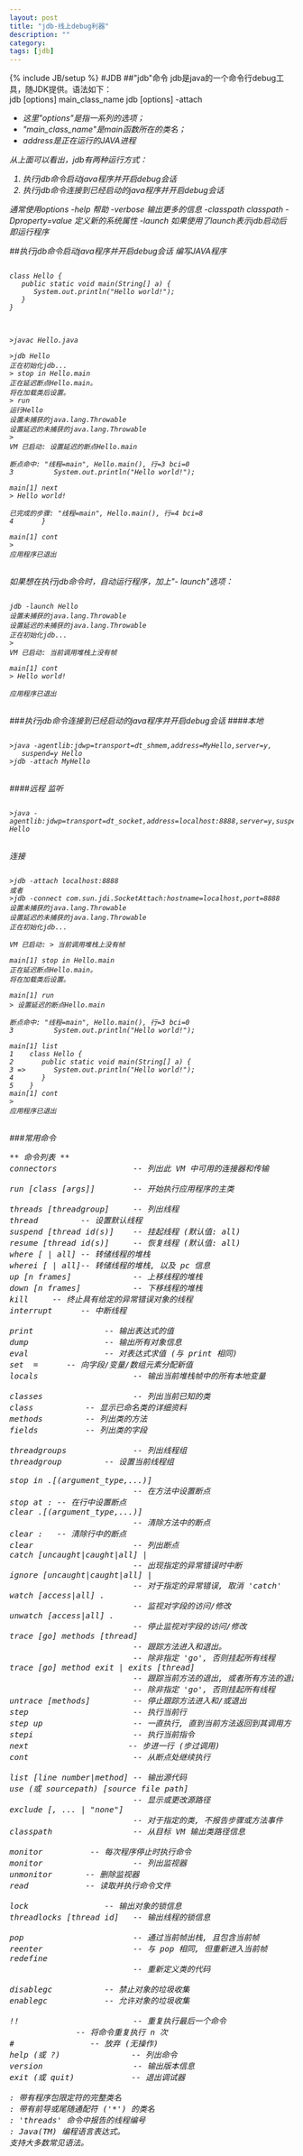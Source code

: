 ```yaml
---
layout: post
title: "jdb-线上debug利器"
description: ""
category: 
tags: [jdb]
---
```

{% include JB/setup %}
#JDB
##"jdb"命令
jdb是java的一个命令行debug工具，随JDK提供。语法如下：  
jdb [options] main_class_name
jdb [options] -attach <address>
*  这里"options"是指一系列的选项；
*  "main_class_name"是main函数所在的类名；
*  address是正在运行的JAVA进程

从上面可以看出，jdb有两种运行方式：    
1. 执行jdb命令启动java程序并开启debug会话
2. 执行jdb命令连接到已经启动的java程序并开启debug会话

通常使用options
-help 帮助
-verbose 输出更多的信息
-classpath classpath 
-Dproperty=value 定义新的系统属性
-launch 如果使用了launch表示jdb启动后即运行程序



##执行jdb命令启动java程序并开启debug会话
编写JAVA程序
<pre>
<code>
class Hello {
   public static void main(String[] a) {
      System.out.println("Hello world!"); 	
   }
}
</code>
</pre>

<pre>
<code>
>javac Hello.java

>jdb Hello
正在初始化jdb...
> stop in Hello.main
正在延迟断点Hello.main。
将在加载类后设置。
> run
运行Hello
设置未捕获的java.lang.Throwable
设置延迟的未捕获的java.lang.Throwable
>
VM 已启动: 设置延迟的断点Hello.main

断点命中: "线程=main", Hello.main(), 行=3 bci=0
3          System.out.println("Hello world!");

main[1] next
> Hello world!

已完成的步骤: "线程=main", Hello.main(), 行=4 bci=8
4       }

main[1] cont
>
应用程序已退出
</code>
</pre>




如果想在执行jdb命令时，自动运行程序，加上"- launch"选项：
<pre>
<code>
jdb -launch Hello
设置未捕获的java.lang.Throwable
设置延迟的未捕获的java.lang.Throwable
正在初始化jdb...
>
VM 已启动: 当前调用堆栈上没有帧

main[1] cont
> Hello world!

应用程序已退出
</code>
</pre>

###执行jdb命令连接到已经启动的java程序并开启debug会话
####本地
<pre>
<code>
>java -agentlib:jdwp=transport=dt_shmem,address=MyHello,server=y,
   suspend=y Hello
>jdb -attach MyHello
</code>
</pre>
####远程
监听
<pre>
<code>
>java -agentlib:jdwp=transport=dt_socket,address=localhost:8888,server=y,suspend=y Hello
</code>
</pre>

连接
<pre>
<code>
>jdb -attach localhost:8888
或者
>jdb -connect com.sun.jdi.SocketAttach:hostname=localhost,port=8888
设置未捕获的java.lang.Throwable
设置延迟的未捕获的java.lang.Throwable
正在初始化jdb...

VM 已启动: > 当前调用堆栈上没有帧

main[1] stop in Hello.main
正在延迟断点Hello.main。
将在加载类后设置。

main[1] run
> 设置延迟的断点Hello.main

断点命中: "线程=main", Hello.main(), 行=3 bci=0
3          System.out.println("Hello world!");

main[1] list
1    class Hello {
2       public static void main(String[] a) {
3 =>       System.out.println("Hello world!");
4       }
5    }
main[1] cont
>
应用程序已退出
</code>
</pre>


###常用命令
<pre>
** 命令列表 **
connectors                -- 列出此 VM 中可用的连接器和传输

run [class [args]]        -- 开始执行应用程序的主类

threads [threadgroup]     -- 列出线程
thread <thread id>        -- 设置默认线程
suspend [thread id(s)]    -- 挂起线程 (默认值: all)
resume [thread id(s)]     -- 恢复线程 (默认值: all)
where [<thread id> | all] -- 转储线程的堆栈
wherei [<thread id> | all]-- 转储线程的堆栈, 以及 pc 信息
up [n frames]             -- 上移线程的堆栈
down [n frames]           -- 下移线程的堆栈
kill <thread id> <expr>   -- 终止具有给定的异常错误对象的线程
interrupt <thread id>     -- 中断线程

print <expr>              -- 输出表达式的值
dump <expr>               -- 输出所有对象信息
eval <expr>               -- 对表达式求值 (与 print 相同)
set <lvalue> = <expr>     -- 向字段/变量/数组元素分配新值
locals                    -- 输出当前堆栈帧中的所有本地变量

classes                   -- 列出当前已知的类
class <class id>          -- 显示已命名类的详细资料
methods <class id>        -- 列出类的方法
fields <class id>         -- 列出类的字段

threadgroups              -- 列出线程组
threadgroup <name>        -- 设置当前线程组

stop in <class id>.<method>[(argument_type,...)]
                          -- 在方法中设置断点
stop at <class id>:<line> -- 在行中设置断点
clear <class id>.<method>[(argument_type,...)]
                          -- 清除方法中的断点
clear <class id>:<line>   -- 清除行中的断点
clear                     -- 列出断点
catch [uncaught|caught|all] <class id>|<class pattern>
                          -- 出现指定的异常错误时中断
ignore [uncaught|caught|all] <class id>|<class pattern>
                          -- 对于指定的异常错误, 取消 'catch'
watch [access|all] <class id>.<field name>
                          -- 监视对字段的访问/修改
unwatch [access|all] <class id>.<field name>
                          -- 停止监视对字段的访问/修改
trace [go] methods [thread]
                          -- 跟踪方法进入和退出。
                          -- 除非指定 'go', 否则挂起所有线程
trace [go] method exit | exits [thread]
                          -- 跟踪当前方法的退出, 或者所有方法的退出
                          -- 除非指定 'go', 否则挂起所有线程
untrace [methods]         -- 停止跟踪方法进入和/或退出
step                      -- 执行当前行
step up                   -- 一直执行, 直到当前方法返回到其调用方
stepi                     -- 执行当前指令
next                     -- 步进一行 (步过调用)
cont                      -- 从断点处继续执行

list [line number|method] -- 输出源代码
use (或 sourcepath) [source file path]
                          -- 显示或更改源路径
exclude [<class pattern>, ... | "none"]
                          -- 对于指定的类, 不报告步骤或方法事件
classpath                 -- 从目标 VM 输出类路径信息

monitor <command>         -- 每次程序停止时执行命令
monitor                   -- 列出监视器
unmonitor <monitor#>      -- 删除监视器
read <filename>           -- 读取并执行命令文件

lock <expr>               -- 输出对象的锁信息
threadlocks [thread id]   -- 输出线程的锁信息

pop                       -- 通过当前帧出栈, 且包含当前帧
reenter                   -- 与 pop 相同, 但重新进入当前帧
redefine <class id> <class file name>
                          -- 重新定义类的代码

disablegc <expr>          -- 禁止对象的垃圾收集
enablegc <expr>           -- 允许对象的垃圾收集

!!                        -- 重复执行最后一个命令
<n> <command>             -- 将命令重复执行 n 次
# <command>               -- 放弃 (无操作)
help (或 ?)               -- 列出命令
version                   -- 输出版本信息
exit (或 quit)            -- 退出调试器

<class id>: 带有程序包限定符的完整类名
<class pattern>: 带有前导或尾随通配符 ('*') 的类名
<thread id>: 'threads' 命令中报告的线程编号
<expr>: Java(TM) 编程语言表达式。
支持大多数常见语法。
</pre>


